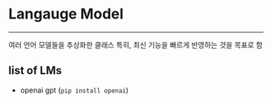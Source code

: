 # Langauge Model
---
여러 언어 모델들을 추상화한 클래스
특히, 최신 기능을 빠르게 반영하는 것을 목표로 함

## list of LMs
- openai gpt (`pip install openai`)
